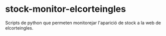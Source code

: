 # stock-monitor-elcorteingles
Scripts de python que permeten monitorejar l'aparició de stock a la web de elcorteingles.
